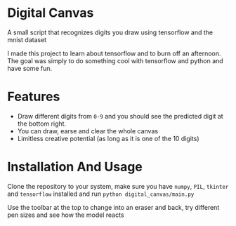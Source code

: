 # Digital Canvas
A small script that recognizes digits you draw using tensorflow and the mnist dataset

I made this project to learn about tensorflow and to burn off an afternoon. The goal was simply to do something
cool with tensorflow and python and have some fun.

# Features
* Draw different digits from `0-9` and you should see the predicted digit at the bottom right.
* You can draw, earse and clear the whole canvas
* Limitless creative potential (as long as it is one of the 10 digits)

# Installation And Usage
Clone the repository to your system, make sure you have `numpy`, `PIL`, `tkinter` and `tensorflow` installed
and run `python digital_canvas/main.py`

Use the toolbar at the top to change into an eraser and back, try different pen sizes and see how the model reacts

